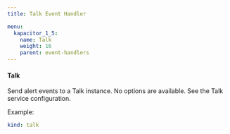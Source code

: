 ```yaml
---
title: Talk Event Handler

menu:
  kapacitor_1_5:
    name: Talk
    weight: 16
    parent: event-handlers
---
```


#### Talk

Send alert events to a Talk instance.
No options are available.
See the Talk service configuration.

Example:

```yaml
kind: talk
```
